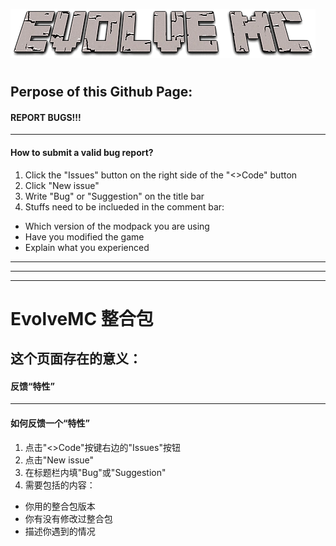![](/resources/title.png "")
# 
## Perpose of this Github Page:
#### REPORT BUGS!!!
***
#### How to submit a valid bug report?
1. Click the "Issues" button on the right side of the "<>Code" button
2. Click "New issue"
3. Write "Bug" or "Suggestion" on the title bar
4. Stuffs need to be inclueded in the comment bar:
- Which version of the modpack you are using
- Have you modified the game
- Explain what you experienced
***
***
***
# EvolveMC 整合包
## 这个页面存在的意义：
#### 反馈“特性”
***
#### 如何反馈一个“特性”
1. 点击"<>Code"按键右边的"Issues"按钮
2. 点击"New issue"
3. 在标题栏内填"Bug"或"Suggestion"
4. 需要包括的内容：
- 你用的整合包版本
- 你有没有修改过整合包
- 描述你遇到的情况
